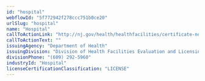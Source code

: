 ```yaml
---
id: "hospital"
webflowId: "5f772942f278ccc751b0ce20"
urlSlug: "hospital"
name: "Hospital"
callToActionLink: "http://nj.gov/health/healthfacilities/certificate-need/"
callToActionText: ""
issuingAgency: "Department of Health"
issuingDivision: "Division of Health Facilities Evaluation and Licensing, Certificate of Need and Health Care Facility Licensure"
divisionPhone: "(609) 292-5960"
industryId: "Hospital"
licenseCertificationClassification: "LICENSE"
---
```

